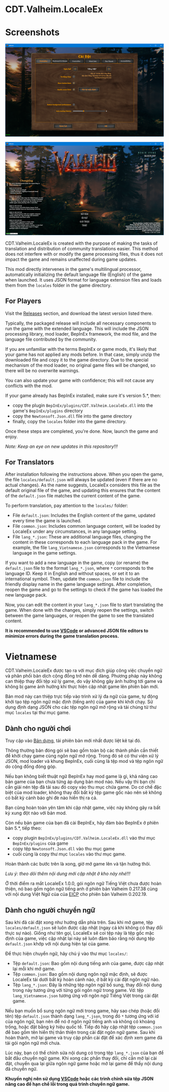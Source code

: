 # CDT.Valheim.LocaleEx

# Screenshots

![Screenshot 2023-12-25 110406.png](Screenshots/Screenshot%202023-12-25%20110406.png)

![Screenshot 2023-12-25 110503.png](Screenshots/Screenshot%202023-12-25%20110503.png)

CDT.Valheim.LocaleEx is created with the purpose of making the tasks of translation and distribution of community translations easier. This method does not interfere with or modify the game processing files, thus it does not impact the game and remains unaffected during game updates.

This mod directly intervenes in the game's multilingual processor, automatically initializing the default language file (English) of the game when launched. It uses JSON format for language extension files and loads them from the `locales` folder in the game directory.

## For Players

Visit the [Releases](https://github.com/CoDongThon/CDT.Valheim.LocaleEx/releases) section, and download the latest version listed there.

Typically, the packaged release will include all necessary components to run the game with the extended language. This will include the JSON processing library, mod loader, BepInEx framework, the mod file, and the language file contributed by the community.

If you are unfamiliar with the terms BepInEx or game mods, it's likely that your game has not applied any mods before. In that case, simply unzip the downloaded file and copy it to the game directory. Due to the special mechanism of the mod loader, no original game files will be changed, so there will be no overwrite warnings.

You can also update your game with confidence; this will not cause any conflicts with the mod.

If your game already has BepInEx installed, make sure it's version 5.*, then:
- copy the plugin `BepInEx/plugins/CDT.Valheim.LocaleEx.dll` into the game's `BepInEx/plugins` directory
- copy the `Newtonsoft.Json.dll` file into the game directory
- finally, copy the `locales` folder into the game directory.

Once these steps are completed, you're done. Now, launch the game and enjoy.

_Note: Keep an eye on new updates in this repository!!!_

## For Translators

After installation following the instructions above. When you open the game, the file `locales/default.json` will always be updated (even if there are no actual changes). As the name suggests, LocaleEx considers this file as the default original file of the game, and updating this ensures that the content of the `default.json` file matches the current content of the game.

To perform translation, pay attention to the `locales/` folder:
- File `default.json`: Includes the English content of the game, updated every time the game is launched.
- File `common.json`: Includes common language content, will be loaded by LocaleEx under any circumstances, in any language setting.
- File `lang_*.json`: These are additional language files, changing the content in these corresponds to each language pack in the game. For example, the file `lang_Vietnamese.json` corresponds to the Vietnamese language in the game settings.

If you want to add a new language in the game, copy (or rename) the `default.json` file to the format `lang_*.json`, where `*` corresponds to the language ID. Keep it in English and without spaces, or set it to an international symbol. Then, update the `common.json` file to include the friendly display name in the game language settings.
After completion, reopen the game and go to the settings to check if the game has loaded the new language pack.

Now, you can edit the content in your `lang_*.json` file to start translating the game. When done with the changes, simply reopen the settings, switch between the game languages, or reopen the game to see the translated content.

__It is recommended to use [VSCode](https://vscode.dev) or advanced JSON file editors to minimize errors during the game translation process.__

# Vietnamese

CDT.Valheim.LocaleEx được tạo ra với mục đích giúp công việc chuyển ngữ và phân phối bản dịch cộng đồng trở nên dễ dàng. Phương pháp này không can thiệp thay đổi tệp xử lý game, do vậy không gây ảnh hưởng tới game và không bị game ảnh hưởng khi thực hiện cập nhật game lên phiên bản mới. 

Bản mod này can thiệp trực tiếp vào trình xử lý đa ngữ của game, tự động khởi tạo tệp ngôn ngữ mặc định (tiếng anh) của game khi khởi chạy. Sử dụng định dạng JSON cho các tệp ngôn ngữ mở rộng và tải chúng từ thư mục `locales` tại thư mục game.

## Dành cho người chơi

Truy cập vào [Bản dựng](https://github.com/CoDongThon/CDT.Valheim.LocaleEx/releases), tải phiên bản mới nhất được liệt kê tại đó.

Thông thường bản đóng gói sẽ bao gồm toàn bộ các thành phần cần thiết để khởi chạy game cùng ngôn ngữ mở rộng. Trong đó sẽ có thư viện xử lý JSON, mod loader và khung BepInEx, cuối cùng là tệp mod và tệp ngôn ngữ do cộng đồng đóng góp.

Nếu bạn không biết thuật ngữ BepInEx hay mod game là gì, khả năng cao bản game của bạn chưa từng áp dụng bản mod nào. Nếu vậy thì bạn chỉ cần giải nén tệp đã tải sau đó copy vào thu mục chứa game. Do cơ chế đặc biệt của mod loader, không thay đổi bất kỳ tệp game gốc nào nên sẽ không có bất kỳ cảnh báo ghi đè nào hiển thị ra cả.

Bạn cũng hoàn toàn yên tâm khi cập nhật game, việc này không gây ra bất kỳ xung đột nào với bản mod.

Còn nếu bản game của bạn đã cài BepInEx, hãy đảm bảo BepInEx ở phiên bản 5.*, tiếp theo:
- copy plugin `BepInEx/plugins/CDT.Valheim.LocaleEx.dll` vào thư mục `BepInEx/plugins` của game
- copy tệp `Newtonsoft.Json.dll` vào thu mục game
- cuối cùng là copy thư mục `locales` vào thư mục game.

Hoàn thành các bước trên là xong, giờ mở game lên và tận hưởng thôi.

_Lưu ý: theo dõi thêm nội dung mới cập nhật ở kho này nhé!!!_

Ở thời điểm ra mắt LocaleEx 1.0.0, gói ngôn ngữ Tiếng Việt chưa được hoàn thiện, nó bao gồm ngôn ngữ tiếng anh ở phiên bản Valheim 0.217.38 cùng với nội dung Việt Ngữ của của [EICP](https://gametiengviet.com/threads/valheim-viet-ngu.5425/) cho phiên bản Valheim 0.202.19.

## Dành cho người chuyển ngữ

Sau khi đã cài đặt xong như hướng dẫn phía trên. Sau khi mở game, tệp `locales/default.json` sẽ luôn được cập nhật (ngay cả khi không có thay đổi thực sự nào). Giống như tên gọi, LocaleEx sẽ coi tệp này là tệp gốc mặc định của game, việc cập nhật lại này sẽ luôn đảm bảo rằng nội dung tệp `default.json` khớp với nội dung hiện tại của game.

Để thực hiện chuyển ngữ, hãy chú ý vào thư mục `locales/`:
- Tệp `default.json`: Bao gồm nội dung tiếng anh của game, được cập nhật lại mỗi khi mở game.
- Tệp `common.json`: Bao gồm nội dung ngôn ngữ mặc định, sẽ được LocaleEx tải dưới bất kỳ hoàn cảnh nào, ở bất kỳ cài đặt ngôn ngữ nào.
- Tệp `lang_*.json`: Đây là những tệp ngôn ngữ bổ sung, thay đổi nội dung trong này tương ứng với từng gói ngôn ngữ trong game. Vd: tệp `lang_Vietnamese.json` tương ứng với ngôn ngữ Tiếng Việt trong cài đặt game.

Nếu bạn muốn bổ sung ngôn ngữ mới trong game, hãy sao chép (hoặc đổi tên) tệp `default.json` thành dạng `lang_*.json`, trong đó `*` tương ứng với id của ngôn ngữ, bạn nên để nó ở ngôn ngữ tiếng anh và không có khoảng trống, hoặc đặt bằng ký hiệu quốc tế. Tiếp đó hãy cập nhật tệp `common.json` để bao gồm tên hiển thị thân thiện trong cài đặt ngôn ngữ game.
Sau khi hoàn thành, mở lại game và truy cập phần cài đặt để xác định xem game đã tải gói ngôn ngữ mới chưa.

Lúc này, bạn có thể chỉnh sửa nội dung có trong tệp `lang_*.json` của bạn để bắt đầu chuyển ngữ game. Khi xong các phần thay đổi, chỉ cần mở lại cài đặt, chuyển qua lại giữa ngôn ngữ game hoặc mở lại game để thấy nội dung đã chuyển ngữ.

__Khuyến nghị nên sử dụng [VSCode](https://vscode.dev) hoặc các trình chỉnh sửa tệp JSON nâng cao để hạn chế lỗi trong quá trình chuyển ngữ game.__